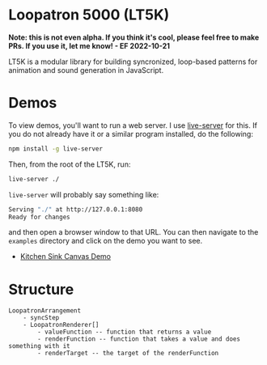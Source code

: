 # Loopatron 5000 (LT5K)

**Note: this is not even alpha. If you think it's cool, please feel free to make PRs. If you use it, let me know! - EF 2022-10-21**

LT5K is a modular library for building syncronized, loop-based patterns for animation and sound generation in JavaScript.

# Demos

To view demos, you'll want to run a web server. I use [live-server](https://www.npmjs.com/package/live-server) for this.  If you do not already have it or a similar program installed, do the following:

```bash
npm install -g live-server
```

Then, from the root of the LT5K, run:

```bash
live-server ./
```

`live-server` will probably say something like:

```bash
Serving "./" at http://127.0.0.1:8080
Ready for changes
```

and then open a browser window to that URL.  You can then navigate to the `examples` directory and click on the demo you want to see.

- [Kitchen Sink Canvas Demo](http://127.0.0.1:8080/examples/demo-kitchensink.html)

# Structure

```
LoopatronArrangement
    - syncStep
    - LoopatronRenderer[]
        - valueFunction -- function that returns a value
        - renderFunction -- function that takes a value and does something with it
        - renderTarget -- the target of the renderFunction
```
